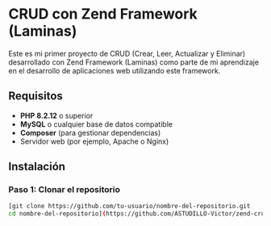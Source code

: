 # CRUD con Zend Framework (Laminas)

Este es mi primer proyecto de CRUD (Crear, Leer, Actualizar y Eliminar) desarrollado con Zend Framework (Laminas) como parte de mi aprendizaje en el desarrollo de aplicaciones web utilizando este framework.

## Requisitos

- **PHP 8.2.12** o superior
- **MySQL** o cualquier base de datos compatible
- **Composer** (para gestionar dependencias)
- Servidor web (por ejemplo, Apache o Nginx)

## Instalación

### Paso 1: Clonar el repositorio

```bash
[git clone https://github.com/tu-usuario/nombre-del-repositorio.git
cd nombre-del-repositorio](https://github.com/ASTUDILLO-Victor/zend-crud.git)
